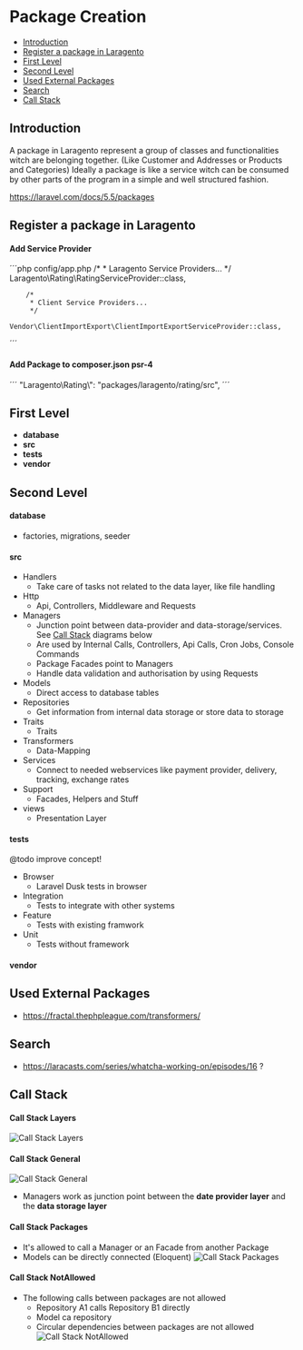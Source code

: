 # Package Creation

- [Introduction](#introduction)
- [Register a package in Laragento](#register)
- [First Level](#first-level)
- [Second Level](#second-level)
- [Used External Packages](#used-external-packages)
- [Search](#search)
- [Call Stack](#call-stack)

<a name="introduction"></a>
## Introduction
A package in Laragento represent a group of classes and functionalities witch are belonging together. (Like Customer and Addresses or Products and Categories)
Ideally a package is like a service witch can be consumed by other parts of the program in a simple and well structured fashion.

https://laravel.com/docs/5.5/packages

<a name="register"></a>
## Register a package in Laragento

#### Add Service Provider
´´´php config/app.php
        /*
         * Laragento Service Providers...
         */
        Laragento\Rating\RatingServiceProvider::class,

        /*
         * Client Service Providers...
         */
        Vendor\ClientImportExport\ClientImportExportServiceProvider::class,
´´´

#### Add Package to composer.json psr-4
´´´
"Laragento\\Rating\\": "packages/laragento/rating/src",
´´´

<a name="first-level"></a>
## First Level
- **database**
- **src**
- **tests**
- **vendor**

<a name="second-level"></a>
## Second Level
#### **database**
- factories, migrations, seeder

#### **src**
- Handlers
	- Take care of tasks not related to the data layer, like file handling
- Http
	- Api, Controllers, Middleware and Requests
- Managers
	- Junction point between data-provider and data-storage/services. See [Call Stack](#call-stack) diagrams below
	- Are used by Internal Calls, Controllers, Api Calls, Cron Jobs, Console Commands
	- Package Facades point to Managers
	- Handle data validation and authorisation by using Requests	
- Models
	- Direct access to database tables
- Repositories
	- Get information from internal data storage or store data to storage
- Traits
    - Traits
- Transformers
	- Data-Mapping
- Services
	- Connect to needed webservices like payment provider, delivery, tracking, exchange rates	
- Support
	- Facades, Helpers and Stuff  
- views
	- Presentation Layer
  
#### **tests**
@todo improve concept!

- Browser
	- Laravel Dusk tests in browser
- Integration
	- Tests to integrate with other systems  
- Feature
	- Tests with existing framwork
- Unit
	- Tests without framework

#### **vendor**

<a name="used-external-packages"></a>
## Used External Packages
- https://fractal.thephpleague.com/transformers/

<a name="search"></a>
## Search
- https://laracasts.com/series/whatcha-working-on/episodes/16 ?

<a name="call-stack"></a>
## Call Stack
#### **Call Stack Layers**
![Call Stack Layers](https://raw.githubusercontent.com/laragento/docs/develop/images/CallStackLayers_v0.1.jpg)

#### **Call Stack General**
![Call Stack General](https://raw.githubusercontent.com/laragento/docs/develop/images/CallStackGeneral_v0.1.jpg)
- Managers work as junction point between the **date provider layer** and the **data storage layer**

#### **Call Stack Packages**
- It's allowed to call a Manager or an Facade from another Package
- Models can be directly connected (Eloquent)
![Call Stack Packages](https://raw.githubusercontent.com/laragento/docs/develop/images/CallStackPackages_v0.1.jpg)

#### **Call Stack NotAllowed**
- The following calls between packages are not allowed
    - Repository A1 calls Repository B1 directly
    - Model ca repository 
    - Circular dependencies between packages are not allowed
![Call Stack NotAllowed](https://raw.githubusercontent.com/laragento/docs/develop/images/CallStackNotAllowed_v0.1.jpg)